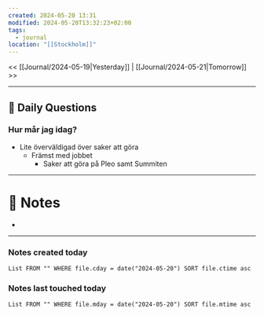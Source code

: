 ```yaml
---
created: 2024-05-20 13:31
modified: 2024-05-20T13:32:23+02:00
tags:
  - journal
location: "[[Stockholm]]"
---
```


<< [[Journal/2024-05-19|Yesterday]] | [[Journal/2024-05-21|Tomorrow]] >>

---
## 📅 Daily Questions
### Hur mår jag idag?
- Lite överväldigad över saker att göra
	- Främst med jobbet
		- Saker att göra på Pleo samt Summiten

---
# 📝 Notes
- 
---
### Notes created today
```dataview
List FROM "" WHERE file.cday = date("2024-05-20") SORT file.ctime asc
```
### Notes last touched today
```dataview
List FROM "" WHERE file.mday = date("2024-05-20") SORT file.mtime asc
```
